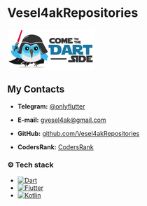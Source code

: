 # Vesel4akRepositories

<img src="https://raw.githubusercontent.com/kevmoo/dart_side/master/Dash%20Dart%20PNG%20%20-%20white.png" width="200">


## My Contacts
+ **Telegram:** [@onlyflutter](https://t.me/onlyflutter)

+ **E-mail:** [gvesel4ak@gmail.com](mailto:gvesel4ak@gmail.com)

+ **GitHub:** [github.com/Vesel4akRepositories](https://github.com/Vesel4akRepositories/)

+ **CodersRank:** [CodersRank](https://profile.codersrank.io/user/vesel4akrepositories)

### ⚙️ Tech stack

+ [![Dart](https://img.shields.io/badge/-Dart-05122A?style=flat&logo=dart&logoColor=blue)](https://dart.dev/)
+ [![Flutter](https://img.shields.io/badge/-Flutter-05122A?style=flat&logo=flutter&logoColor=blue)](http://flutter.dev/)
+ [![Kotlin](https://img.shields.io/badge/-Kotlin-05122A?style=flat&logo=kotlin)](https://kotlinlang.org/)  

